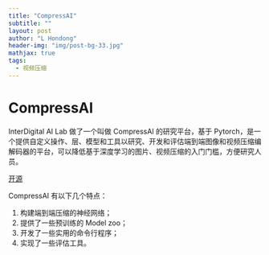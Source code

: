 ```yaml
---
title: "CompressAI"
subtitle: ""
layout: post
author: "L Hondong"
header-img: "img/post-bg-33.jpg"
mathjax: true
tags:
  - 视频压缩
---
```


# CompressAI

InterDigital AI Lab 做了一个叫做 CompressAI 的研究平台，基于 Pytorch，是一个提供自定义操作、层、模型和工具以研究、开发和评估端到端图像和视频压缩编解码器的平台，可以降低基于深度学习的图片、视频压缩的入门门槛，方便研究人员。

[开源](https://github.com/InterDigitalInc/CompressAI/)

CompressAI 有以下几个特点：

1. 构建端到端压缩的神经网络；
2. 提供了一些预训练的 Model zoo；
3. 开发了一些实用的命令行程序；
4. 实现了一些评估工具。
